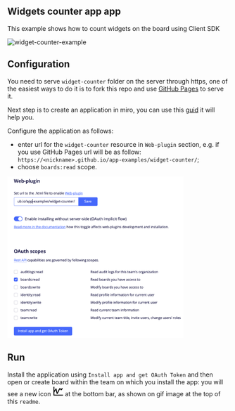 ## Widgets counter app app

This example shows how to count widgets on the board using Client SDK

<img src="images/widget-counter-example.gif" alt="widget-counter-example" />

## Configuration

You need to serve `widget-counter` folder on the server through https, one of the easiest ways to do it is to fork this
repo and use [GitHub Pages](https://pages.github.com/) to serve it.

Next step is to create an application in miro, you can use this [guid](https://developers.miro.com/docs/getting-started)
it will help you.

Configure the application as follows:

- enter url for the `widget-counter` resource in `Web-plugin` section, e.g. if you use GitHub Pages url will be as
  follow: `https://<nickname>.github.io/app-examples/widget-counter/`;
- choose `boards:read` scope.

<img src="images/app-configuration.png" width="400px" alt="app-configuration" />

## Run

Install the application using `Install app and get OAuth Token` and then open or create board within the team on which
you install the app: you will see a new icon
<img src="images/widget-counter-icon24.svg" width="24" height="24" style="display: inline;" /> at the bottom bar, as
shown on gif image at the top of this `readme`.
